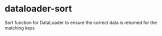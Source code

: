 # dataloader-sort
Sort function for DataLoader to ensure the correct data is returned for the matching keys
